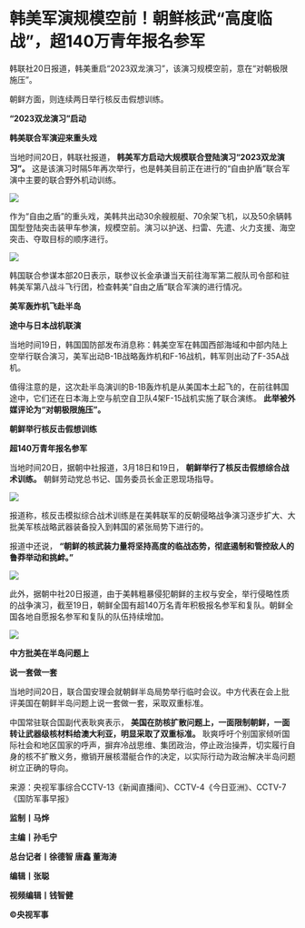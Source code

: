 # 韩美军演规模空前！朝鲜核武“高度临战”，超140万青年报名参军

韩联社20日报道，韩美重启“2023双龙演习”，该演习规模空前，意在“对朝极限施压”。

朝鲜方面，则连续两日举行核反击假想训练。

**“2023双龙演习”启动**

**韩美联合军演迎来重头戏**

当地时间20日，韩联社报道， **韩美军方启动大规模联合登陆演习“2023双龙演习”。**
这是该演习时隔5年再次举行，也是韩美目前正在进行的“自由护盾”联合军演中主要的联合野外机动训练。

![](https://inews.gtimg.com/newsapp_bt/0/15762723256/1000)

作为“自由之盾”的重头戏，美韩共出动30余艘舰艇、70余架飞机，以及50余辆韩国型登陆突击装甲车参演，规模空前。演习以护送、扫雷、先遣、火力支援、海空突击、夺取目标的顺序进行。

![](https://inews.gtimg.com/newsapp_bt/0/15762723258/1000)

韩国联合参谋本部20日表示，联参议长金承谦当天前往海军第二舰队司令部和驻韩美军第八战斗飞行团，检查韩美“自由之盾”联合军演的进行情况。

**美军轰炸机飞赴半岛**

**途中与日本战机联演**

当地时间19日，韩国国防部发布消息称：韩美空军在韩国西部海域和中部内陆上空举行联合演习，美军出动B-1B战略轰炸机和F-16战机，韩军则出动了F-35A战机。

值得注意的是，这次赴半岛演训的B-1B轰炸机是从美国本土起飞的，在前往韩国途中，它们还在日本海上空与航空自卫队4架F-15战机实施了联合演练。
**此举被外媒评论为“对朝极限施压”。**

**朝鲜举行核反击假想训练**

**超140万青年报名参军**

当地时间20日，据朝中社报道，3月18日和19日， **朝鲜举行了核反击假想综合战术训练。** 朝鲜劳动党总书记、国务委员长金正恩现场指导。

![](https://inews.gtimg.com/newsapp_bt/0/15762723279/1000)

报道称，核反击模拟综合战术训练是在美韩联军的反朝侵略战争演习逐步扩大、大批美军核战略武器装备投入到韩国的紧张局势下进行的。

报道中还说， **“朝鲜的核武装力量将坚持高度的临战态势，彻底遏制和管控敌人的鲁莽举动和挑衅。”**

![](https://inews.gtimg.com/newsapp_bt/0/15762723280/1000)

此外，据朝中社20日报道，由于美韩粗暴侵犯朝鲜的主权与安全，举行侵略性质的战争演习，截至19日，朝鲜全国有超140万名青年积极报名参军和复队。朝鲜全国各地自愿报名参军和复队的队伍持续增加。

![](https://inews.gtimg.com/newsapp_bt/0/15762723282/1000)

**中方批美在半岛问题上**

**说一套做一套**

当地时间20日，联合国安理会就朝鲜半岛局势举行临时会议。中方代表在会上批评美国在朝鲜半岛问题上说一套做一套，采取双重标准。

中国常驻联合国副代表耿爽表示， **美国在防核扩散问题上，一面限制朝鲜，一面转让武器级核材料给澳大利亚，明显采取了双重标准。**
耿爽呼吁个别国家倾听国际社会和地区国家的呼声，摒弃冷战思维、集团政治，停止政治操弄，切实履行自身的核不扩散义务，撤销开展核潜艇合作的决定，以实际行动为政治解决半岛问题树立正确的导向。

来源：央视军事综合CCTV-13《新闻直播间》、CCTV-4《今日亚洲》、CCTV-7《国防军事早报》

**监制丨马烨**

**主编丨孙毛宁**

**总台记者丨徐德智 唐鑫 董海涛**

**编辑丨张聪**

**视频编辑丨钱智健**

**©央视军事**

